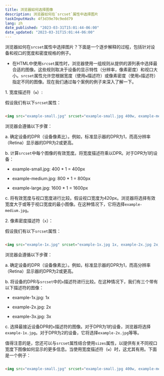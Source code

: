 ```yaml
---
title: 浏览器如何选择图像
description: 浏览器如何在`srcset`属性中选择图片
taskInputHash: 4f3d39e70c9edd79
lang: zh
date_published: "2023-03-31T15:01:44-06:00"
date_updated: "2023-03-31T15:01:44-06:00"
---
```

浏览器如何在`srcset`属性中选择图片？下面是一个逐步解释的过程，包括针对设备和视口的宽度和密度规格的例子。

- 在HTML中使用`srcset`属性时，浏览器使用一组规则从提供的源列表中选择最合适的图像。这些规则取决于设备的显示特性（分辨率，像素密度）和视口大小。`srcset`属性允许您根据宽度（使用`w`描述符）或像素密度（使用`x`描述符）指定不同的图像。现在我们通过每个案例的例子来深入了解一下。

1\. 宽度描述符（`w`）:

假设我们有以下`srcset`属性：

```html

<img src="example-small.jpg" srcset="example-small.jpg 400w, example-medium.jpg 800w, example-large.jpg 1600w" alt="Example Image">

```

浏览器会遵循以下步骤：

a. 确定设备的DPR（设备像素比）。例如，标准显示器的DPR为1，而高分辨率（Retina）显示器的DPR为2或更高。

b. 计算`srcset`中每个图像的有效宽度。将宽度描述符乘以DPR。对于DPR为1的设备：

- example-small.jpg: 400 \* 1 = 400px

- example-medium.jpg: 800 \* 1 = 800px

- example-large.jpg: 1600 \* 1 = 1600px

c. 将有效宽度与视口宽度进行比较。假设视口宽度为420px。浏览器将选择有效宽度大于或等于视口宽度的最小图像。在这种情况下，它将选择`example-medium.jpg`。

2\. 像素密度描述符（`x`）：

假设我们有以下`srcset`属性：

```html

<img src="example-1x.jpg" srcset="example-1x.jpg 1x, example-2x.jpg 2x, example-3x.jpg 3x" alt="Example Image">

```

浏览器会遵循以下步骤：

a. 确定设备的DPR（设备像素比）。例如，标准显示器的DPR为1，而高分辨率（Retina）显示器的DPR为2或更高。

b. 将设备的DPR与`srcset`中的`x`描述符进行比较。在这种情况下，我们有三个带有以下描述符的图像：

- example-1x.jpg: 1x

- example-2x.jpg: 2x

- example-3x.jpg: 3x

c. 选择最接近设备DPR的`x`描述符的图像。对于DPR为1的设备，浏览器将选择`example-1x.jpg`。对于DPR为2的设备，它将选择`example-2x.jpg`等等。

值得注意的是，您还可以与`srcset`属性结合使用`sizes`属性，以提供有关不同视口宽度下图像如何显示的更多信息。当使用宽度描述符（`w`）时，这尤其有用。下面是一个例子：

```html

<img src="example-small.jpg" srcset="example-small.jpg 400w, example-medium.jpg 800w, example-large.jpg 1600w" sizes="(max-width: 480px) 100vw, (max-width: 960px) 50vw,

```
